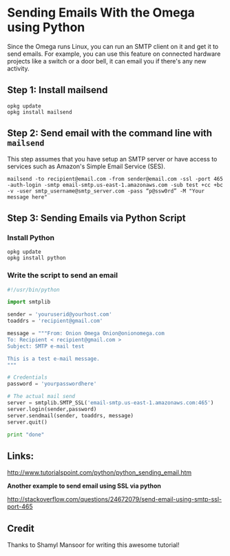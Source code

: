 # Sending Emails With the Omega using Python

Since the Omega runs Linux, you can run an SMTP client on it and get it to send emails. For example, you can use this feature on connected hardware projects like a switch or a door bell, it can email you if there's any new activity.

## Step 1: Install mailsend

```
opkg update
opkg install mailsend
```

## Step 2: Send email with the command line with `mailsend`

This step assumes that you have setup an SMTP server or have access to services such as Amazon's Simple Email Service (SES).

```
mailsend -to recipient@email.com -from sender@email.com -ssl -port 465 -auth-login -smtp email-smtp.us-east-1.amazonaws.com -sub test +cc +bc -v -user smtp_username@smtp_server.com -pass “p@ssw0rd” -M "Your message here"
```

## Step 3: Sending Emails via Python Script

### Install Python

```
opkg update
opkg install python
```

### Write the script to send an email

```python
#!/usr/bin/python

import smtplib

sender = 'youruserid@yourhost.com'
toaddrs = 'recipient@gmail.com'

message = """From: Onion Omega Onion@onionomega.com
To: Recipient < recipient@gmail.com >
Subject: SMTP e-mail test

This is a test e-mail message.
"""

# Credentials
password = 'yourpasswordhere'

# The actual mail send
server = smtplib.SMTP_SSL('email-smtp.us-east-1.amazonaws.com:465')		# (‘Host:Port’)
server.login(sender,password)
server.sendmail(sender, toaddrs, message)
server.quit()

print "done"
```

## Links:

http://www.tutorialspoint.com/python/python_sending_email.htm

**Another example to send email using SSL via python**

http://stackoverflow.com/questions/24672079/send-email-using-smtp-ssl-port-465

## Credit

Thanks to Shamyl Mansoor for writing this awesome tutorial!